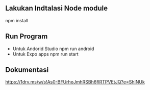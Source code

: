 ## Lakukan Indtalasi Node module
  npm install
## Run Program
- Untuk Andorid Studio
  npm run android
- Untuk Expo apps
  npm run start

## Dokumentasi
https://1drv.ms/w/s!As0-BFUrheJmhRSBh6flRTPVEtJQ?e=ShINUk
